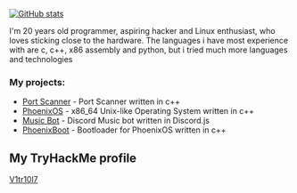 [![GitHub stats](https://github-readme-stats.vercel.app/api?username=Vitriol1744&show_icons=true&theme=dark&count_private=true)](https://github.com/Vitriol1744/)

I'm 20 years old programmer, aspiring hacker and Linux enthusiast, who loves sticking close to the hardware. The languages i have most experience with are c, c++, x86 assembly and python, but i tried much more languages and technologies

### My projects:
- [Port Scanner](https://github.com/vitriol1744/PortScanner.git) - Port Scanner written in c++
- [PhoenixOS](https://github.com/Vitriol1744/PhoenixOS/tree/dev) - x86_64 Unix-like Operating System written in c++
- [Music Bot](https://github.com/Vitriol1744/MusicBot.git) - Discord Music bot written in Discord.js
- [PhoenixBoot](https://github.com/Vitriol1744/PhoenixBoot.git) - Bootloader for PhoenixOS written in c++

## My TryHackMe profile
[V1tr10l7](https://tryhackme.com/p/V1tr10l7)
